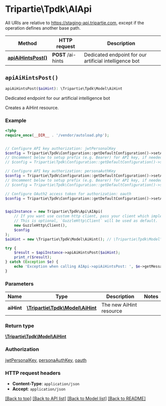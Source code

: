 # Tripartie\Tpdk\AIApi

All URIs are relative to https://staging-api.tripartie.com, except if the operation defines another base path.

| Method | HTTP request | Description |
| ------------- | ------------- | ------------- |
| [**apiAiHintsPost()**](AIApi.md#apiAiHintsPost) | **POST** /ai-hints | Dedicated endpoint for our artificial intelligence bot |


## `apiAiHintsPost()`

```php
apiAiHintsPost($aiHint): \Tripartie\Tpdk\Model\AiHint
```

Dedicated endpoint for our artificial intelligence bot

Creates a AiHint resource.

### Example

```php
<?php
require_once(__DIR__ . '/vendor/autoload.php');


// Configure API key authorization: jwtPersonalKey
$config = Tripartie\Tpdk\Configuration::getDefaultConfiguration()->setApiKey('Authorization', 'YOUR_API_KEY');
// Uncomment below to setup prefix (e.g. Bearer) for API key, if needed
// $config = Tripartie\Tpdk\Configuration::getDefaultConfiguration()->setApiKeyPrefix('Authorization', 'Bearer');

// Configure API key authorization: personaAuthKey
$config = Tripartie\Tpdk\Configuration::getDefaultConfiguration()->setApiKey('X-Persona-Authorization', 'YOUR_API_KEY');
// Uncomment below to setup prefix (e.g. Bearer) for API key, if needed
// $config = Tripartie\Tpdk\Configuration::getDefaultConfiguration()->setApiKeyPrefix('X-Persona-Authorization', 'Bearer');

// Configure OAuth2 access token for authorization: oauth
$config = Tripartie\Tpdk\Configuration::getDefaultConfiguration()->setAccessToken('YOUR_ACCESS_TOKEN');


$apiInstance = new Tripartie\Tpdk\Api\AIApi(
    // If you want use custom http client, pass your client which implements `GuzzleHttp\ClientInterface`.
    // This is optional, `GuzzleHttp\Client` will be used as default.
    new GuzzleHttp\Client(),
    $config
);
$aiHint = new \Tripartie\Tpdk\Model\AiHint(); // \Tripartie\Tpdk\Model\AiHint | The new AiHint resource

try {
    $result = $apiInstance->apiAiHintsPost($aiHint);
    print_r($result);
} catch (Exception $e) {
    echo 'Exception when calling AIApi->apiAiHintsPost: ', $e->getMessage(), PHP_EOL;
}
```

### Parameters

| Name | Type | Description  | Notes |
| ------------- | ------------- | ------------- | ------------- |
| **aiHint** | [**\Tripartie\Tpdk\Model\AiHint**](../Model/AiHint.md)| The new AiHint resource | |

### Return type

[**\Tripartie\Tpdk\Model\AiHint**](../Model/AiHint.md)

### Authorization

[jwtPersonalKey](../../README.md#jwtPersonalKey), [personaAuthKey](../../README.md#personaAuthKey), [oauth](../../README.md#oauth)

### HTTP request headers

- **Content-Type**: `application/json`
- **Accept**: `application/json`

[[Back to top]](#) [[Back to API list]](../../README.md#endpoints)
[[Back to Model list]](../../README.md#models)
[[Back to README]](../../README.md)
